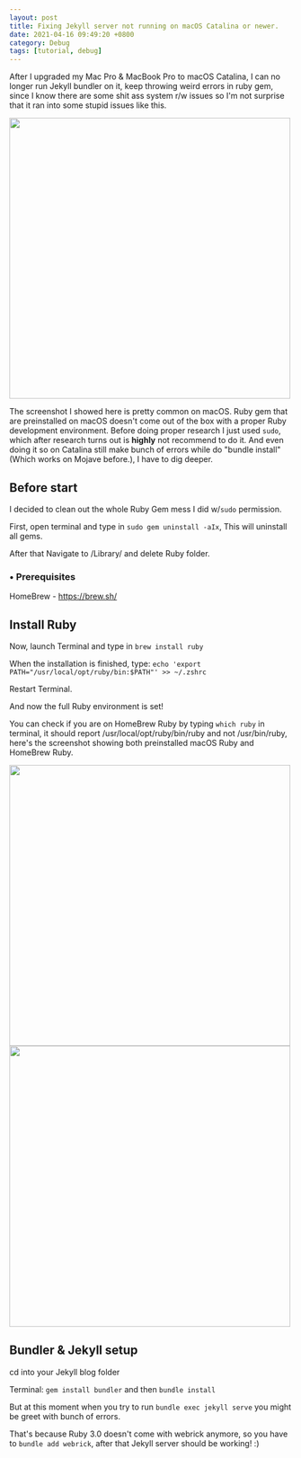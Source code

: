 ```yaml
---
layout: post
title: Fixing Jekyll server not running on macOS Catalina or newer.
date: 2021-04-16 09:49:20 +0800
category: Debug
tags: [tutorial, debug]
---
```

After I upgraded my Mac Pro & MacBook Pro to macOS Catalina, I can no longer run Jekyll bundler on it, keep throwing weird errors in ruby gem, since I know there are some shit ass system r/w issues so I'm not surprise that it ran into some stupid issues like this.

<img src="{{ site.baseurl }}/images/20210416_Jekyll/No_Perm.png" width="500"/>

The screenshot I showed here is pretty common on macOS. Ruby gem that are preinstalled on macOS doesn't come out of the box with a proper Ruby development environment. Before doing proper research I just used `sudo`, which after research turns out is **highly** not recommend to do it. And even doing it so on Catalina still make bunch of errors while do "bundle install" (Which works on Mojave before.), I have to dig deeper.

## Before start

I decided to clean out the whole Ruby Gem mess I did w/`sudo` permission.

First, open terminal and type in `sudo gem uninstall -aIx`, This will uninstall all gems.

After that Navigate to /Library/ and delete Ruby folder.

### • Prerequisites
HomeBrew - https://brew.sh/

## Install Ruby

Now, launch Terminal and type in `brew install ruby`

When the installation is finished, type: `echo 'export PATH="/usr/local/opt/ruby/bin:$PATH"' >> ~/.zshrc`

Restart Terminal.

And now the full Ruby environment is set!

You can check if you are on HomeBrew Ruby by typing `which ruby` in terminal, it should report /usr/local/opt/ruby/bin/ruby and not /usr/bin/ruby, here's the screenshot showing both preinstalled macOS Ruby and HomeBrew Ruby.

<img src="{{ site.baseurl }}/images/20210416_Jekyll/Ruby_System.png" width="500"/>
<img src="{{ site.baseurl }}/images/20210416_Jekyll/Ruby_HomeBrew.png" width="500"/>

## Bundler & Jekyll setup

cd into your Jekyll blog folder

Terminal: `gem install bundler` and then `bundle install`

But at this moment when you try to run `bundle exec jekyll serve` you might be greet with bunch of errors.

That's because Ruby 3.0 doesn't come with webrick anymore, so you have to `bundle add webrick`, after that Jekyll server should be working! :)